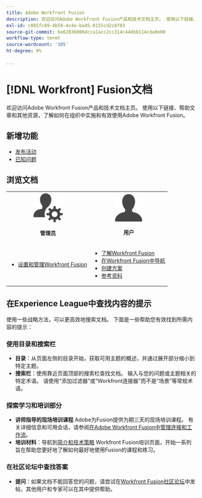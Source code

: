 ```yaml
---
title: Adobe Workfront Fusion
description: 欢迎访问Adobe Workfront Fusion产品和技术文档主页。 使用以下链接、帮助文章和其他资源，了解如何在组织中实施和有效使用Adobe Workfront Fusion。
exl-id: c005fc89-4b58-4c4e-ba45-0155cd2c8f03
source-git-commit: 6e62836006dcca1acc2cc314c44dbb114cda0e08
workflow-type: tm+mt
source-wordcount: '305'
ht-degree: 0%

---
```


# [!DNL Workfront] Fusion文档

欢迎访问Adobe Workfront Fusion产品和技术文档主页。 使用以下链接、帮助文章和其他资源，了解如何在组织中实施和有效使用Adobe Workfront Fusion。

## 新增功能

* [发布活动](/help/workfront-fusion/fusion-product-releases/fusion-release-activity.md)
* [已知问题](https://experienceleague.adobe.com/zh-hans/docs/workfront-known-issues/issues/fusion/workfrontfusion)

## 浏览文档

<table>

<tr>
    <td style="text-align: center;"><img src="assets/admin-icon.png" style="width: 80px; height: 80px;"><p><b>管理员</b></p></td>
    <td style="text-align: center;"><img src="assets/users-icon.png" style="width: 75px; height: 75px;"><p><b>用户</b></p></td>
  </tr>
  <tr>
    <td>
    <ul>
    <li><a href="/help/workfront-fusion/set-up-and-manage-workfront-fusion/set-up-and-manage-workfront-fusion-toc.md">设置和管理Workfront Fusion</a></li>
    </ul>
 </td>
    <td>
        <ul>
        <li><a href="/help/workfront-fusion/get-started-with-fusion/understand-fusion/understand-fusion-toc.md">了解Workfront Fusion</a></li>
        <li><a href="/help/workfront-fusion/get-started-with-fusion/navigate-fusion/navigate-workfront-fusion.md">在Workfront Fusion中导航</a></li>
        <li><a href="/help/workfront-fusion/create-scenarios/create-scenarios-toc.md">创建方案</a></li>
        <li><a href="/help/workfront-fusion/references/references-toc.md">参考资料</a></li>
        </ul>
    </td>
  </tr>
</table>

## 在Experience League中查找内容的提示

使用一些战略方法，可以更高效地搜索文档。 下面是一些帮助您有效找到所需内容的提示：

### 使用目录和搜索栏

* **目录**：从页面左侧的目录开始，获取可用主题的概述，并通过展开部分缩小到特定主题。
* **搜索栏**：使用靠近页面顶部的搜索栏查找文档。 输入与您的问题或主题相关的特定术语。 请使用“添加过滤器”或“Workfront连接器”而不是“场景”等常规术语。

### 探索学习和培训部分

* **讲师指导的现场培训课程** Adobe为Fusion提供为期三天的现场培训课程。 有关详细信息和可用会话，请参阅[在Adobe Workfront Fusion中管理连接和工作流](https://learning.adobe.com/courses/adobe_workfront/cours000000000098121.html)。
* **培训材料**：导航到[简介和技术策略](https://experienceleague.adobe.com/zh-hans/docs/workfront-learn/tutorials-workfront/fusion/welcome-to-workfront-fusion/introduction-and-tech-strategy) Workfront Fusion培训页面，开始一系列旨在帮助您更好地了解如何最好地使用Fusion的课程和练习。

### 在社区论坛中查找答案

* **提问**：如果文档不能回答您的问题，请尝试在[Workfront Fusion社区论坛](https://experienceleaguecommunities.adobe.com/t5/workfront-fusion/ct-p/workfront-fusion-2)中发帖，其他用户和专家可以在其中提供帮助。
